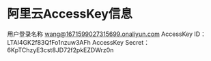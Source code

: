 # 阿里云AccessKey信息

用户登录名称 wang@1671599027315699.onaliyun.com
AccessKey ID： LTAI4GK2f83QfFo1nzuw3AFh
AccessKey Secret： 6KpTChzyE3cst8JD72f2pkEZDWrz0n
